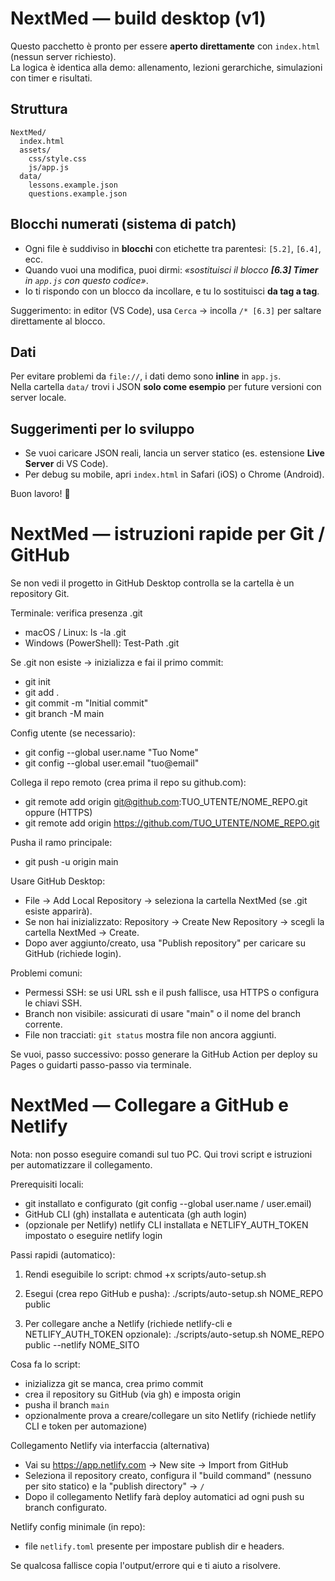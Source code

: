 # NextMed — build desktop (v1)

Questo pacchetto è pronto per essere **aperto direttamente** con `index.html` (nessun server richiesto).  
La logica è identica alla demo: allenamento, lezioni gerarchiche, simulazioni con timer e risultati.

## Struttura
```
NextMed/
  index.html
  assets/
    css/style.css
    js/app.js
  data/
    lessons.example.json
    questions.example.json
```

## Blocchi numerati (sistema di patch)
- Ogni file è suddiviso in **blocchi** con etichette tra parentesi: `[5.2]`, `[6.4]`, ecc.
- Quando vuoi una modifica, puoi dirmi: _«sostituisci il blocco **[6.3] Timer** in `app.js` con questo codice»_.
- Io ti rispondo con un blocco da incollare, e tu lo sostituisci **da tag a tag**.

Suggerimento: in editor (VS Code), usa `Cerca` → incolla `/* [6.3]` per saltare direttamente al blocco.

## Dati
Per evitare problemi da `file://`, i dati demo sono **inline** in `app.js`.  
Nella cartella `data/` trovi i JSON **solo come esempio** per future versioni con server locale.

## Suggerimenti per lo sviluppo
- Se vuoi caricare JSON reali, lancia un server statico (es. estensione **Live Server** di VS Code).
- Per debug su mobile, apri `index.html` in Safari (iOS) o Chrome (Android).

Buon lavoro! 💪

# NextMed — istruzioni rapide per Git / GitHub

Se non vedi il progetto in GitHub Desktop controlla se la cartella è un repository Git.

Terminale: verifica presenza .git
- macOS / Linux:
  ls -la .git
- Windows (PowerShell):
  Test-Path .git

Se .git non esiste -> inizializza e fai il primo commit:
- git init
- git add .
- git commit -m "Initial commit"
- git branch -M main

Config utente (se necessario):
- git config --global user.name "Tuo Nome"
- git config --global user.email "tuo@email"

Collega il repo remoto (crea prima il repo su github.com):
- git remote add origin git@github.com:TUO_UTENTE/NOME_REPO.git
  oppure (HTTPS)
- git remote add origin https://github.com/TUO_UTENTE/NOME_REPO.git

Pusha il ramo principale:
- git push -u origin main

Usare GitHub Desktop:
- File → Add Local Repository → seleziona la cartella NextMed (se .git esiste apparirà).
- Se non hai inizializzato: Repository → Create New Repository → scegli la cartella NextMed → Create.
- Dopo aver aggiunto/creato, usa "Publish repository" per caricare su GitHub (richiede login).

Problemi comuni:
- Permessi SSH: se usi URL ssh e il push fallisce, usa HTTPS o configura le chiavi SSH.
- Branch non visibile: assicurati di usare "main" o il nome del branch corrente.
- File non tracciati: `git status` mostra file non ancora aggiunti.

Se vuoi, passo successivo: posso generare la GitHub Action per deploy su Pages o guidarti passo-passo via terminale.

# NextMed — Collegare a GitHub e Netlify

Nota: non posso eseguire comandi sul tuo PC. Qui trovi script e istruzioni per automatizzare il collegamento.

Prerequisiti locali:
- git installato e configurato (git config --global user.name / user.email)
- GitHub CLI (gh) installata e autenticata (gh auth login)
- (opzionale per Netlify) netlify CLI installata e NETLIFY_AUTH_TOKEN impostato o eseguire netlify login

Passi rapidi (automatico):
1. Rendi eseguibile lo script:
   chmod +x scripts/auto-setup.sh

2. Esegui (crea repo GitHub e pusha):
   ./scripts/auto-setup.sh NOME_REPO public

3. Per collegare anche a Netlify (richiede netlify-cli e NETLIFY_AUTH_TOKEN opzionale):
   ./scripts/auto-setup.sh NOME_REPO public --netlify NOME_SITO

Cosa fa lo script:
- inizializza git se manca, crea primo commit
- crea il repository su GitHub (via gh) e imposta origin
- pusha il branch `main`
- opzionalmente prova a creare/collegare un sito Netlify (richiede netlify CLI e token per automazione)

Collegamento Netlify via interfaccia (alternativa)
- Vai su https://app.netlify.com -> New site -> Import from GitHub
- Seleziona il repository creato, configura il "build command" (nessuno per sito statico) e la "publish directory" -> `/`
- Dopo il collegamento Netlify farà deploy automatici ad ogni push su branch configurato.

Netlify config minimale (in repo):
- file `netlify.toml` presente per impostare publish dir e headers.

Se qualcosa fallisce copia l'output/errore qui e ti aiuto a risolvere.
